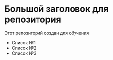 #  Большой заголовок для репозитория
Этот репозиторий создан для обучения
- Список №1
- Список №2
- Список №3
